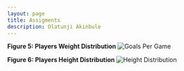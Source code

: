 ```yaml
---
layout: page
title: Assigments
description: Olatunji Akinbule
---
```


<p>  
  <strong>Figure 5: Players Weight Distribution   </strong>
  
  <img src="https://akinbule.github.io/pages//publpics/WeightDistribution.png" alt="Goals Per Game" title="Weight Distribution"/>
  
</p>

<p>  
  <strong>Figure 6: Players Height Distribution  </strong>
  
  <img src="https://akinbule.github.io/pages//publpics/HeightDistribution.png" alt="Height Distribution" title="Height Distribution"/>
  
</p>
